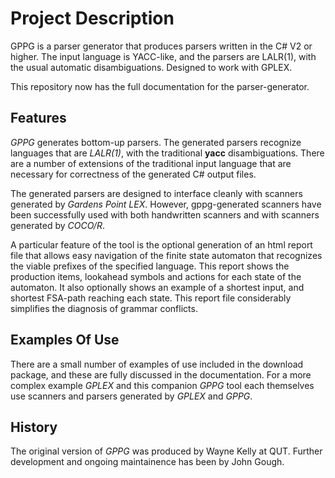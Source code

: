 # Project Description
GPPG is a parser generator that produces parsers written in the C# V2 or higher. The input language is YACC-like, and the parsers are LALR(1), with the usual automatic disambiguations.  Designed to work with GPLEX.

This repository now has the full documentation for the parser-generator.


## Features
_GPPG_ generates bottom-up parsers.  The generated parsers recognize languages that are _LALR(1)_, with the traditional **yacc** disambiguations.   There are a number of extensions of the traditional input language that are necessary for correctness of the generated C# output files. 

The generated parsers are designed to interface cleanly with scanners generated by _Gardens_ _Point_ _LEX_.  However, gppg-generated scanners have been successfully used with both handwritten scanners and with scanners generated by _COCO/R_. 

A particular feature of the tool is the optional generation of an html report file that allows easy navigation of the finite state automaton that recognizes the viable prefixes of the specified language.  This report shows the production items, lookahead symbols and actions for each state of the automaton.  It also optionally shows an example of a shortest input, and shortest FSA-path reaching each state.  This report file considerably simplifies the diagnosis of grammar conflicts.

## Examples Of Use

There are a small number of examples of use included in the download package, and these are fully discussed in the documentation.  For a more complex example _GPLEX_ and this companion _GPPG_ tool each themselves use scanners and parsers generated by _GPLEX_ and _GPPG_.

## History
The original version of _GPPG_ was produced by Wayne Kelly at QUT.   Further development and ongoing maintainence has been by John Gough.
